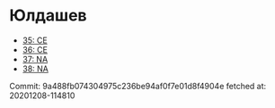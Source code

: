 # Юлдашев
- [35: CE](35.md)
- [36: CE](36.md)
- [37: NA](37.md)
- [38: NA](38.md)

Commit: 9a488fb074304975c236be94af0f7e01d8f4904e
 fetched at: 20201208-114810
